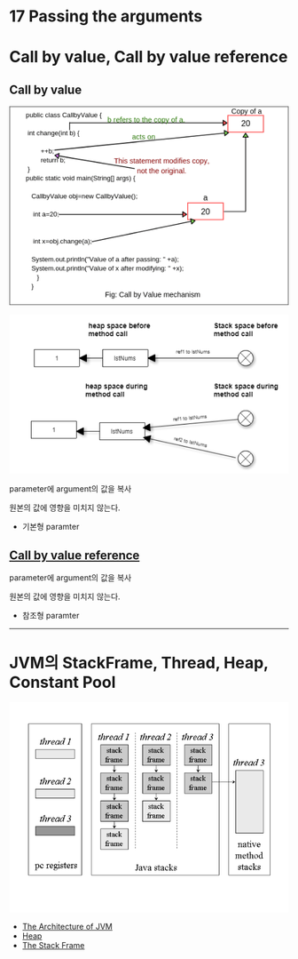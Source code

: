 # 17 Passing the arguments

# Call by value, Call by value reference

## Call by value

![Untitled](17%20Passing%20the%20arguments%20097960668b3f4a5da9c9dddd91301ae5/Untitled.png)

![Untitled](17%20Passing%20the%20arguments%20097960668b3f4a5da9c9dddd91301ae5/Untitled%201.png)

parameter에 argument의 값을 복사

원본의 값에 영향을 미치지 않는다.

- 기본형 paramter

## [Call by value reference](https://www.baeldung.com/java-pass-by-value-or-pass-by-reference)

parameter에 argument의 값을 복사

원본의 값에 영향을 미치지 않는다.

- 참조형 paramter

---

# JVM의 StackFrame, Thread, Heap, Constant Pool

![Untitled](17%20Passing%20the%20arguments%20097960668b3f4a5da9c9dddd91301ae5/Untitled%202.png)

- [The Architecture of JVM](https://www.artima.com/insidejvm/ed2/jvm2.html)
- [Heap](https://www.artima.com/insidejvm/ed2/jvm6.html)
- [The Stack Frame](https://www.artima.com/insidejvm/ed2/jvm8.html)